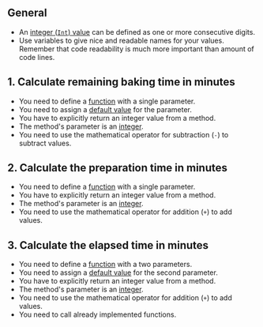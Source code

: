 ## General

- An [integer (`Int`) value][numbers] can be defined as one or more consecutive digits.
- Use variables to give nice and readable names for your values. Remember that code readability is much more important than amount of code lines.

## 1. Calculate remaining baking time in minutes

- You need to define a [function][functions] with a single parameter.
- You need to assign a [default value][function-defaults] for the parameter.
- You have to explicitly return an integer value from a method.
- The method's parameter is an [integer][numbers].
- You need to use the mathematical operator for subtraction (`-`) to subtract values.

## 2. Calculate the preparation time in minutes

- You need to define a [function][functions] with a single parameter.
- You have to explicitly return an integer value from a method.
- The method's parameter is an [integer][numbers].
- You need to use the mathematical operator for addition (`+`) to add values.

## 3. Calculate the elapsed time in minutes

- You need to define a [function][functions] with a two parameters.
- You need to assign a [default value][function-defaults] for the second parameter.
- You have to explicitly return an integer value from a method.
- The method's parameter is an [integer][numbers].
- You need to use the mathematical operator for addition (`+`) to add values.
- You need to call already implemented functions.

[numbers]: https://kotlinlang.org/docs/reference/basic-types.html#numbers
[functions]: https://kotlinlang.org/docs/reference/functions.html#function-declarations
[function-defaults]: https://kotlinlang.org/docs/reference/functions.html#default-arguments
